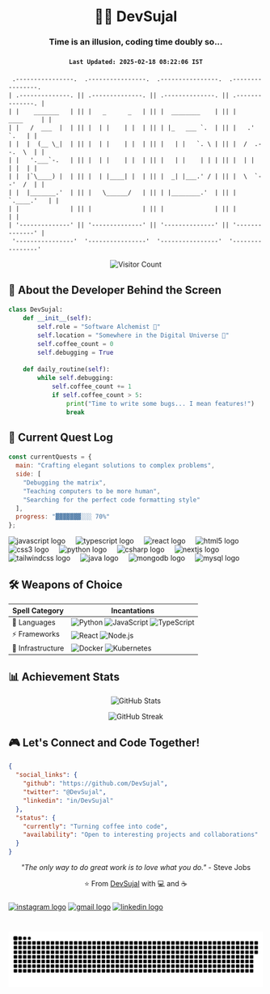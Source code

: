 
<div align="center">
  
# 👨‍💻 DevSujal

### Time is an illusion, coding time doubly so...
#### `Last Updated: 2025-02-18 08:22:06 IST`

</div>

```
 .----------------.  .----------------.  .----------------.  .----------------. 
| .--------------. || .--------------. || .--------------. || .--------------. |
| |    _______   | || |   _      _   | || |  ________    | || |     ____     | |
| |   /  ___  |  | || |  | |    | |  | || | |_   ___ `.  | || |   .'    `.   | |
| |  |  (__ \_|  | || |  | |    | |  | || |   | |   `. \ | || |  /  .--.  \  | |
| |   '.___`-.   | || |  | |    | |  | || |   | |    | | | || |  | |    | |  | |
| |  |`\____) |  | || |  | |____| |  | || |  _| |___.' / | || |  \  `--'  /  | |
| |  |_______.'  | || |   \______/   | || | |________.'  | || |   `.____.'   | |
| |              | || |              | || |              | || |              | |
| '--------------' || '--------------' || '--------------' || '--------------' |
 '----------------'  '----------------'  '----------------'  '----------------' 
```

<div align="center">

![Visitor Count](https://profile-counter.glitch.me/DevSujal/count.svg)

</div>

## 🌟 About the Developer Behind the Screen

```python
class DevSujal:
    def __init__(self):
        self.role = "Software Alchemist 🧪"
        self.location = "Somewhere in the Digital Universe 🌌"
        self.coffee_count = 0
        self.debugging = True
    
    def daily_routine(self):
        while self.debugging:
            self.coffee_count += 1
            if self.coffee_count > 5:
                print("Time to write some bugs... I mean features!")
                break
```

## 🎯 Current Quest Log

```javascript
const currentQuests = {
  main: "Crafting elegant solutions to complex problems",
  side: [
    "Debugging the matrix",
    "Teaching computers to be more human",
    "Searching for the perfect code formatting style"
  ],
  progress: "▓▓▓▓▓▓▓░░░ 70%"
};
```

<div align="left">
  <img src="https://cdn.jsdelivr.net/gh/devicons/devicon/icons/javascript/javascript-original.svg" height="30" alt="javascript logo"  />
  <img width="12" />
  <img src="https://cdn.jsdelivr.net/gh/devicons/devicon/icons/typescript/typescript-original.svg" height="30" alt="typescript logo"  />
  <img width="12" />
  <img src="https://cdn.jsdelivr.net/gh/devicons/devicon/icons/react/react-original.svg" height="30" alt="react logo"  />
  <img width="12" />
  <img src="https://cdn.jsdelivr.net/gh/devicons/devicon/icons/html5/html5-original.svg" height="30" alt="html5 logo"  />
  <img width="12" />
  <img src="https://cdn.jsdelivr.net/gh/devicons/devicon/icons/css3/css3-original.svg" height="30" alt="css3 logo"  />
  <img width="12" />
  <img src="https://cdn.jsdelivr.net/gh/devicons/devicon/icons/python/python-original.svg" height="30" alt="python logo"  />
  <img width="12" />
  <img src="https://cdn.jsdelivr.net/gh/devicons/devicon/icons/csharp/csharp-original.svg" height="30" alt="csharp logo"  />
  <img width="12" />
  <img src="https://cdn.jsdelivr.net/gh/devicons/devicon/icons/nextjs/nextjs-original.svg" height="30" alt="nextjs logo"  />
  <img width="12" />
  <img src="https://cdn.jsdelivr.net/gh/devicons/devicon/icons/tailwindcss/tailwindcss-original-wordmark.svg" height="30" alt="tailwindcss logo"  />
  <img width="12" />
  <img src="https://cdn.jsdelivr.net/gh/devicons/devicon/icons/java/java-original.svg" height="30" alt="java logo"  />
  <img width="12" />
  <img src="https://cdn.jsdelivr.net/gh/devicons/devicon/icons/mongodb/mongodb-original.svg" height="30" alt="mongodb logo"  />
  <img width="12" />
  <img src="https://cdn.jsdelivr.net/gh/devicons/devicon/icons/mysql/mysql-original.svg" height="30" alt="mysql logo"  />
</div>

## 🛠️ Weapons of Choice

<div align="center">

| Spell Category | Incantations |
|---------------|--------------|
| 🔮 Languages | ![Python](https://img.shields.io/badge/-Python-3776AB?style=flat-square&logo=Python&logoColor=white) ![JavaScript](https://img.shields.io/badge/-JavaScript-F7DF1E?style=flat-square&logo=javascript&logoColor=black) ![TypeScript](https://img.shields.io/badge/-TypeScript-007ACC?style=flat-square&logo=typescript&logoColor=white) |
| ⚡ Frameworks | ![React](https://img.shields.io/badge/-React-61DAFB?style=flat-square&logo=react&logoColor=black) ![Node.js](https://img.shields.io/badge/-Node.js-339933?style=flat-square&logo=node.js&logoColor=white) |
| 🏰 Infrastructure | ![Docker](https://img.shields.io/badge/-Docker-2496ED?style=flat-square&logo=docker&logoColor=white) ![Kubernetes](https://img.shields.io/badge/-Kubernetes-326CE5?style=flat-square&logo=kubernetes&logoColor=white) |

</div>

## 📊 Achievement Stats

<div align="center">

![GitHub Stats](https://github-readme-stats.vercel.app/api?username=DevSujal&show_icons=true&theme=tokyonight&hide_border=true)

![GitHub Streak](https://github-readme-streak-stats.herokuapp.com/?user=DevSujal&theme=tokyonight&hide_border=true)

</div>

## 🎮 Let's Connect and Code Together!

```json
{
  "social_links": {
    "github": "https://github.com/DevSujal",
    "twitter": "@DevSujal",
    "linkedin": "in/DevSujal"
  },
  "status": {
    "currently": "Turning coffee into code",
    "availability": "Open to interesting projects and collaborations"
  }
}
```

<div align="center">

*"The only way to do great work is to love what you do."* - Steve Jobs

⭐️ From [DevSujal](https://github.com/DevSujal) with 💻 and ☕️

</div>




###

<div align="left">
    <a href="https://www.instagram.com/sujalnimje_2004"><img src="https://img.shields.io/static/v1?message=Instagram&logo=instagram&label=&color=E4405F&logoColor=white&labelColor=&style=for-the-badge" height="35" alt="instagram logo"  /></a>
    <a href="mailto:nimjesujal2004@gmail.com"> <img src="https://img.shields.io/static/v1?message=Gmail&logo=gmail&label=&color=D14836&logoColor=white&labelColor=&style=for-the-badge" height="35" alt="gmail logo"  /></a>
    <a href="https://www.linkedin.com/in/sujal-nimje-9695712a3/">  <img src="https://img.shields.io/static/v1?message=LinkedIn&logo=linkedin&label=&color=0077B5&logoColor=white&labelColor=&style=for-the-badge" height="35" alt="linkedin logo"  /></a>
</div>

###

<br clear="both">

<picture>
  <source media="(prefers-color-scheme: dark)" srcset="https://raw.githubusercontent.com/devsujal/devsujal/output/github-snake-dark.svg" />
  <source media="(prefers-color-scheme: light)" srcset="https://raw.githubusercontent.com/devsujal/devsujal/output/github-snake.svg" />
  <img alt="github-snake" src="https://raw.githubusercontent.com/devsujal/devsujal/output/github-snake.svg" />
</picture>

###
